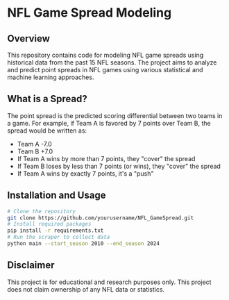 # NFL Game Spread Modeling
## Overview
This repository contains code for modeling NFL game spreads using historical data from the past 15 NFL seasons. The project aims to analyze and predict point spreads in NFL games using various statistical and machine learning approaches.
## What is a Spread?
The point spread is the predicted scoring differential between two teams in a game. For example, if Team A is favored by 7 points over Team B, the spread would be written as:
- Team A -7.0
- Team B +7.0
- If Team A wins by more than 7 points, they "cover" the spread
- If Team B loses by less than 7 points (or wins), they "cover" the spread
- If Team A wins by exactly 7 points, it's a "push"
## Installation and Usage
```bash
# Clone the repository
git clone https://github.com/yourusername/NFL_GameSpread.git
# Install required packages
pip install -r requirements.txt
# Run the scraper to collect data
python main --start_season 2010 --end_season 2024 
```
## Disclaimer
This project is for educational and research purposes only. This project does not claim ownership of any NFL data or statistics.

